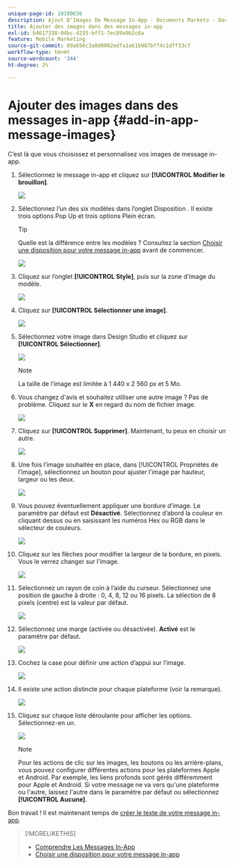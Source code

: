 ```yaml
---
unique-page-id: 10100636
description: Ajout D’Images De Message In-App - Documents Marketo - Documentation Du Produit
title: Ajouter des images dans des messages in-app
exl-id: b4617338-04bc-4235-bff1-7ec89a9b2c6a
feature: Mobile Marketing
source-git-commit: 09a656c3a0d0002edfa1a61b987bff4c1dff33cf
workflow-type: tm+mt
source-wordcount: '344'
ht-degree: 2%

---
```


# Ajouter des images dans des messages in-app {#add-in-app-message-images}

C’est là que vous choisissez et personnalisez vos images de message in-app.

1. Sélectionnez le message in-app et cliquez sur **[!UICONTROL Modifier le brouillon]**.

   ![](assets/image2016-5-4-10-3a20-3a14.png)

1. Sélectionnez l’un des six modèles dans l’onglet Disposition . Il existe trois options Pop Up et trois options Plein écran.

   >[!TIP]
   >
   >Quelle est la différence entre les modèles ? Consultez la section [Choisir une disposition pour votre message in-app](/help/marketo/product-docs/mobile-marketing/in-app-messages/creating-in-app-messages/choose-a-layout-for-your-in-app-message.md) avant de commencer.

   ![](assets/image2016-5-4-10-3a21-3a33.png)

1. Cliquez sur l’onglet **[!UICONTROL Style]**, puis sur la zone d’image du modèle.

   ![](assets/image2016-5-3-16-3a53-3a23.png)

1. Cliquez sur **[!UICONTROL Sélectionner une image]**.

   ![](assets/image2016-5-6-8-3a53-3a55.png)

1. Sélectionnez votre image dans Design Studio et cliquez sur **[!UICONTROL Sélectionner]**.

   ![](assets/image2016-5-6-8-3a58-3a40.png)

   >[!NOTE]
   >
   >La taille de l’image est limitée à 1 440 x 2 560 px et 5 Mo.

1. Vous changez d&#39;avis et souhaitez utiliser une autre image ? Pas de problème. Cliquez sur le **X** en regard du nom de fichier image.

   ![](assets/image2016-5-6-9-3a0-3a16.png)

1. Cliquez sur **[!UICONTROL Supprimer]**. Maintenant, tu peux en choisir un autre.

   ![](assets/image2016-5-6-9-3a1-3a3.png)

1. Une fois l’image souhaitée en place, dans [!UICONTROL Propriétés de l’image], sélectionnez un bouton pour ajuster l’image par hauteur, largeur ou les deux.

   ![](assets/image2016-5-6-9-3a4-3a47.png)

1. Vous pouvez éventuellement appliquer une bordure d’image. Le paramètre par défaut est **Désactivé**. Sélectionnez d’abord la couleur en cliquant dessus ou en saisissant les numéros Hex ou RGB dans le sélecteur de couleurs.

   ![](assets/image2016-5-6-9-3a9-3a0.png)

1. Cliquez sur les flèches pour modifier la largeur de la bordure, en pixels. Vous le verrez changer sur l&#39;image.

   ![](assets/image2016-5-6-9-3a35-3a43.png)

1. Sélectionnez un rayon de coin à l’aide du curseur. Sélectionnez une position de gauche à droite : 0, 4, 8, 12 ou 16 pixels. La sélection de 8 pixels (centre) est la valeur par défaut.

   ![](assets/image2016-5-6-9-3a39-3a28.png)

1. Sélectionnez une marge (activée ou désactivée). **Activé** est le paramètre par défaut.

   ![](assets/image2016-5-6-9-3a42-3a15.png)

1. Cochez la case pour définir une action d’appui sur l’image.

   ![](assets/image2016-5-6-9-3a48-3a58.png)

1. Il existe une action distincte pour chaque plateforme (voir la remarque).

   ![](assets/image2016-5-6-9-3a50-3a15.png)

1. Cliquez sur chaque liste déroulante pour afficher les options. Sélectionnez-en un.

   ![](assets/image2016-5-6-9-3a52-3a41.png)

   >[!NOTE]
   >
   >Pour les actions de clic sur les images, les boutons ou les arrière-plans, vous pouvez configurer différentes actions pour les plateformes Apple et Android. Par exemple, les liens profonds sont gérés différemment pour Apple et Android. Si votre message ne va vers qu&#39;une plateforme ou l&#39;autre, laissez l&#39;autre dans le paramètre par défaut ou sélectionnez **[!UICONTROL Aucune]**.

Bon travail ! Il est maintenant temps de [créer le texte de votre message in-app](/help/marketo/product-docs/mobile-marketing/in-app-messages/creating-in-app-messages/create-in-app-message-text.md).

>[!MORELIKETHIS]
>
>* [Comprendre Les Messages In-App](/help/marketo/product-docs/mobile-marketing/in-app-messages/understanding-in-app-messages.md)
>* [Choisir une disposition pour votre message in-app](/help/marketo/product-docs/mobile-marketing/in-app-messages/creating-in-app-messages/choose-a-layout-for-your-in-app-message.md)
